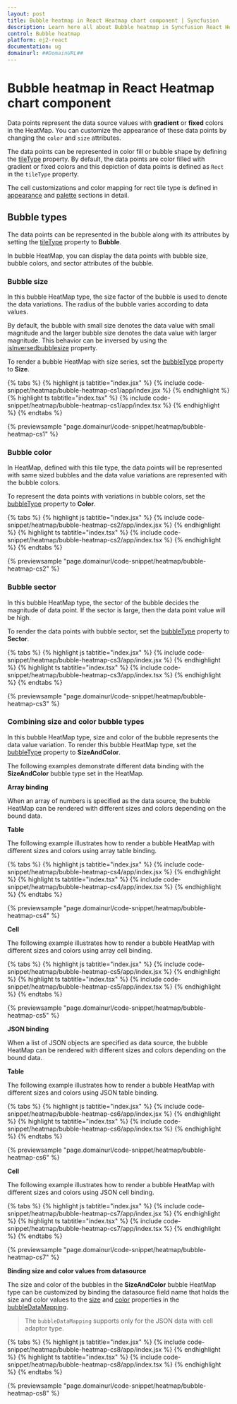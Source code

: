 ```yaml
---
layout: post
title: Bubble heatmap in React Heatmap chart component | Syncfusion
description: Learn here all about Bubble heatmap in Syncfusion React Heatmap chart component of Syncfusion Essential JS 2 and more.
control: Bubble heatmap 
platform: ej2-react
documentation: ug
domainurl: ##DomainURL##
---
```


# Bubble heatmap in React Heatmap chart component

Data points represent the data source values with **gradient** or **fixed** colors in the HeatMap. You can customize the appearance of these data points by changing the `color` and `size` attributes.

The data points can be represented in color fill or bubble shape by defining the [tileType](https://ej2.syncfusion.com/react/documentation/api/heatmap/cellSettings/#tiletype) property.
By default, the data points are color filled with gradient or fixed colors and this depiction of data points is defined as `Rect` in the `tileType` property.

The cell customizations and color mapping for rect tile type is defined in [appearance](./appearance/) and [palette](./palette/) sections in detail.

## Bubble types

The data points can be represented in the bubble along with its attributes by setting the [tileType](https://ej2.syncfusion.com/react/documentation/api/heatmap/cellSettings/#tiletype) property to **Bubble**.

In bubble HeatMap, you can display the data points with bubble size, bubble colors, and sector attributes of the bubble.

### Bubble size

In this bubble HeatMap type, the size factor of the bubble is used to denote the data variations. The radius of the bubble varies according to data values.

By default, the bubble with small size denotes the data value with small magnitude and the larger bubble size denotes the data value with larger magnitude. This behavior can be inversed by using the [isInversedbubblesize](https://ej2.syncfusion.com/react/documentation/api/heatmap/cellSettings/#isinversedbubblesize) property.

To render a bubble HeatMap with size series, set the [bubbleType](https://ej2.syncfusion.com/react/documentation/api/heatmap/cellSettings/#bubbletype) property to **Size**.

{% tabs %}
{% highlight js tabtitle="index.jsx" %}
{% include code-snippet/heatmap/bubble-heatmap-cs1/app/index.jsx %}
{% endhighlight %}
{% highlight ts tabtitle="index.tsx" %}
{% include code-snippet/heatmap/bubble-heatmap-cs1/app/index.tsx %}
{% endhighlight %}
{% endtabs %}

 {% previewsample "page.domainurl/code-snippet/heatmap/bubble-heatmap-cs1" %}

### Bubble color

In HeatMap, defined with this tile type, the data points will be represented with same sized bubbles and the data value variations are represented with the bubble colors.

To represent the data points with variations in bubble colors, set the [bubbleType](https://ej2.syncfusion.com/react/documentation/api/heatmap/cellSettings/#bubbletype) property to **Color**.

{% tabs %}
{% highlight js tabtitle="index.jsx" %}
{% include code-snippet/heatmap/bubble-heatmap-cs2/app/index.jsx %}
{% endhighlight %}
{% highlight ts tabtitle="index.tsx" %}
{% include code-snippet/heatmap/bubble-heatmap-cs2/app/index.tsx %}
{% endhighlight %}
{% endtabs %}

 {% previewsample "page.domainurl/code-snippet/heatmap/bubble-heatmap-cs2" %}

### Bubble sector

In this bubble HeatMap type, the sector of the bubble decides the magnitude of data point. If the sector is large, then the data point value will be high.

To render the data points with bubble sector, set the [bubbleType](https://ej2.syncfusion.com/react/documentation/api/heatmap/cellSettings/#bubbletype) property to **Sector**.

{% tabs %}
{% highlight js tabtitle="index.jsx" %}
{% include code-snippet/heatmap/bubble-heatmap-cs3/app/index.jsx %}
{% endhighlight %}
{% highlight ts tabtitle="index.tsx" %}
{% include code-snippet/heatmap/bubble-heatmap-cs3/app/index.tsx %}
{% endhighlight %}
{% endtabs %}

 {% previewsample "page.domainurl/code-snippet/heatmap/bubble-heatmap-cs3" %}

### Combining size and color bubble types

In this bubble HeatMap type, size and color of the bubble represents the data value variation. To render this bubble HeatMap type, set the [bubbleType](https://ej2.syncfusion.com/react/documentation/api/heatmap/cellSettings/#bubbletype) property to **SizeAndColor**.

The following examples demonstrate different data binding with the **SizeAndColor** bubble type set in the HeatMap.

<!-- markdownlint-disable MD036 -->
**Array binding**

When an array of numbers is specified as the data source, the bubble HeatMap can be rendered with different sizes and colors depending on the bound data.

<!-- markdownlint-disable MD036 -->
**Table**

The following example illustrates how to render a bubble HeatMap with different sizes and colors using array table binding.

{% tabs %}
{% highlight js tabtitle="index.jsx" %}
{% include code-snippet/heatmap/bubble-heatmap-cs4/app/index.jsx %}
{% endhighlight %}
{% highlight ts tabtitle="index.tsx" %}
{% include code-snippet/heatmap/bubble-heatmap-cs4/app/index.tsx %}
{% endhighlight %}
{% endtabs %}

 {% previewsample "page.domainurl/code-snippet/heatmap/bubble-heatmap-cs4" %}

<!-- markdownlint-disable MD036 -->
**Cell**

The following example illustrates how to render a bubble HeatMap with different sizes and colors using array cell binding.

{% tabs %}
{% highlight js tabtitle="index.jsx" %}
{% include code-snippet/heatmap/bubble-heatmap-cs5/app/index.jsx %}
{% endhighlight %}
{% highlight ts tabtitle="index.tsx" %}
{% include code-snippet/heatmap/bubble-heatmap-cs5/app/index.tsx %}
{% endhighlight %}
{% endtabs %}

 {% previewsample "page.domainurl/code-snippet/heatmap/bubble-heatmap-cs5" %}

<!-- markdownlint-disable MD036 -->
**JSON binding**

When a list of JSON objects are specified as data source, the bubble HeatMap can be rendered with different sizes and colors depending on the bound data.

<!-- markdownlint-disable MD036 -->
**Table**

The following example illustrates how to render a bubble HeatMap with different sizes and colors using JSON table binding.

{% tabs %}
{% highlight js tabtitle="index.jsx" %}
{% include code-snippet/heatmap/bubble-heatmap-cs6/app/index.jsx %}
{% endhighlight %}
{% highlight ts tabtitle="index.tsx" %}
{% include code-snippet/heatmap/bubble-heatmap-cs6/app/index.tsx %}
{% endhighlight %}
{% endtabs %}

 {% previewsample "page.domainurl/code-snippet/heatmap/bubble-heatmap-cs6" %}

<!-- markdownlint-disable MD036 -->
**Cell**

The following example illustrates how to render a bubble HeatMap with different sizes and colors using JSON cell binding.

{% tabs %}
{% highlight js tabtitle="index.jsx" %}
{% include code-snippet/heatmap/bubble-heatmap-cs7/app/index.jsx %}
{% endhighlight %}
{% highlight ts tabtitle="index.tsx" %}
{% include code-snippet/heatmap/bubble-heatmap-cs7/app/index.tsx %}
{% endhighlight %}
{% endtabs %}

 {% previewsample "page.domainurl/code-snippet/heatmap/bubble-heatmap-cs7" %}

<!-- markdownlint-disable MD036 -->
 **Binding size and color values from datasource**

The size and color of the bubbles in the **SizeAndColor** bubble HeatMap type can be customized by binding the datasource field name that holds the size and color values to the [size](https://ej2.syncfusion.com/react/documentation/api/heatmap/bubbleDataModel/#size) and [color](https://ej2.syncfusion.com/react/documentation/api/heatmap/bubbleDataModel/#color) properties in the [bubbleDataMapping](https://ej2.syncfusion.com/react/documentation/api/heatmap/dataModel/#bubbledatamapping).

>The `bubbleDataMapping` supports only for the JSON data with cell adaptor type.

{% tabs %}
{% highlight js tabtitle="index.jsx" %}
{% include code-snippet/heatmap/bubble-heatmap-cs8/app/index.jsx %}
{% endhighlight %}
{% highlight ts tabtitle="index.tsx" %}
{% include code-snippet/heatmap/bubble-heatmap-cs8/app/index.tsx %}
{% endhighlight %}
{% endtabs %}

 {% previewsample "page.domainurl/code-snippet/heatmap/bubble-heatmap-cs8" %}
